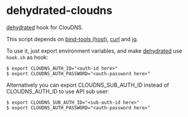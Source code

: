 # dehydrated-cloudns

[dehydrated](https://github.com/lukas2511/dehydrated) hook for ClouDNS.

This script depends on [bind-tools (host)](http://www.isc.org/software/bind), [curl](https://curl.haxx.se/) and [jq](https://stedolan.github.io/jq/).

To use it, just export environment variables, and make [dehydrated](https://github.com/lukas2511/dehydrated) use `hook.sh` as hook:

    $ export CLOUDNS_AUTH_ID="<auth-id here>"
    $ export CLOUDNS_AUTH_PASSWORD="<auth-password here>"

Alternatively you can export CLOUDNS_SUB_AUTH_ID instead of CLOUDNS_AUTH_ID to use API sub user:

    $ export CLOUDNS_SUB_AUTH_ID="<sub-auth-id here>"
    $ export CLOUDNS_AUTH_PASSWORD="<auth-password here>"
